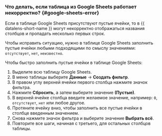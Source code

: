### Что делать, если таблица из Google Sheets работает некорректно? {#google-sheets-error}

Если в таблице Google Sheets присутствуют пустые ячейки, то в {{ datalens-short-name }} могут некорректно отображаться названия столбцов и пропадать несколько первых строк.

Чтобы исправить ситуацию, нужно в таблице Google Sheets заполнить пустые ячейки любыми подходящими по смыслу значениями: `отсутствует`, `нет`, `неизвестно`.

Чтобы быстро заполнить пустые ячейки в таблице Google Sheets:

1. Выделите всю таблицу Google Sheets.
1. В меню таблицы выберите **Данные** → **Создать фильтр**.
1. В правом углу верхней ячейки первого столбца нажмите значок фильтра.
1. Нажмите **Сбросить**, а затем выберите значение **(Пустые)**.
1. В верхней ячейке столбца введите желаемое значение, например: `0`, `отсутствует`, `нет` или любое другое.
1. Протяните ячейку вниз, чтобы заполнить все пустые ячейки в столбце введенным значением.
1. Снова нажмите значок фильтра и выберите значение **Выбрать всё**.
1. Повторите все шаги, начиная с третьего, для остальных столбцов таблицы.
